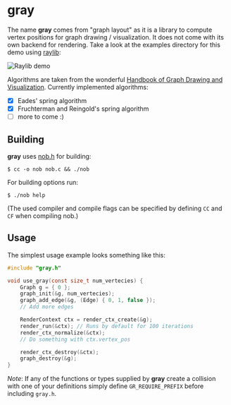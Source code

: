 # gray
The name **gray** comes from "graph layout" as it is a library to compute vertex
positions for graph drawing / visualization. It does not come with its own
backend for rendering. Take a look at the examples directory for this demo using
[raylib](https://github.com/raysan5/raylib):

![Raylib demo](https://raw.githubusercontent.com/ElucanCode/gray/refs/heads/main/demo.gif)

Algorithms are taken from the wonderful [Handbook of Graph Drawing and Visualization](https://web.archive.org/web/20130815181243/http://cs.brown.edu/~rt/gdhandbook/).
Currently implemented algorithms:
- [x] Eades' spring algorithm
- [x] Fruchterman and Reingold's spring algorithm
- [ ] more to come :)

## Building
**gray** uses [nob.h](https://github.com/tsoding/nob.h) for building:
```shell
$ cc -o nob nob.c && ./nob
```
For building options run:
```shell
$ ./nob help
```
(The used compiler and compile flags can be specified by defining `CC` and `CF`
when compiling nob.)

## Usage
The simplest usage example looks something like this:
```c
#include "gray.h"

void use_gray(const size_t num_vertecies) {
    Graph g = { 0 };
    graph_init(&g, num_vertecies);
    graph_add_edge(&g, (Edge) { 0, 1, false });
    // Add more edges

    RenderContext ctx = render_ctx_create(&g);
    render_run(&ctx); // Runs by default for 100 iterations
    render_ctx_normalize(&ctx);
    // Do something with ctx.vertex_pos

    render_ctx_destroy(&ctx);
    graph_destroy(&g);
}
```

_Note_: If any of the functions or types supplied by **gray** create a collision
with one of your definitions simply define `GR_REQUIRE_PREFIX` before including
`gray.h`.
